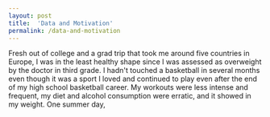 ```yaml
---
layout: post
title:  'Data and Motivation'
permalink: /data-and-motivation
---
```

Fresh out of college and a grad trip that took me around five countries in Europe, I was in the least healthy shape since I was assessed as overweight by the doctor in third grade. I hadn't touched a basketball in several months even though it was a sport I loved and continued to play even after the end of my high school basketball career. My workouts were less intense and frequent, my diet and alcohol consumption were erratic, and it showed in my weight. One summer day,